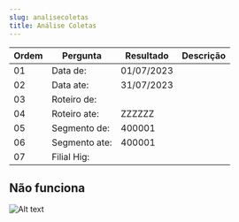 ```yaml
---
slug: analisecoletas
title: Análise Coletas
---
```


Ordem | Pergunta | Resultado | Descrição
----- | -------- | --------- | ---------
01    |Data de: | 01/07/2023|
02    |Data ate: |31/07/2023 |
03    |Roteiro de: | |
04    |Roteiro ate: |ZZZZZZ |
05    |Segmento de: |400001 |
06    |Segmento ate: | 400001|
07    |Filial Hig: | |

## Não funciona

![Alt text](image-1.png)
